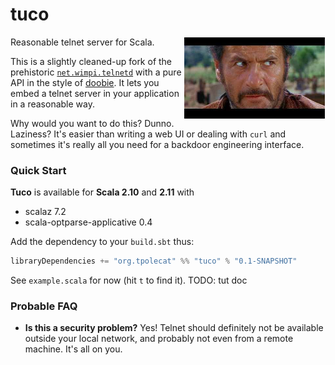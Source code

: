 
# tuco

<img src="tuco.jpeg" align="right" width="225" style="margin: 1px">

Reasonable telnet server for Scala.

This is a slightly cleaned-up fork of the prehistoric [`net.wimpi.telnetd`](http://telnetd.sourceforge.net/) with a pure API in the style of [doobie](https://github.com/tpolecat/doobie). It lets you embed a telnet server in your application in a reasonable way.

Why would you want to do this? Dunno. Laziness? It's easier than writing a web UI or dealing with `curl` and sometimes it's really all you need for a backdoor engineering interface.

### Quick Start

**Tuco** is available for **Scala 2.10** and **2.11** with

- scalaz 7.2
- scala-optparse-applicative 0.4

Add the dependency to your `build.sbt` thus:

```scala
libraryDependencies += "org.tpolecat" %% "tuco" % "0.1-SNAPSHOT"
```

See `example.scala` for now (hit `t` to find it). TODO: tut doc

### Probable FAQ

- **Is this a security problem?** Yes! Telnet should definitely not be available outside your local network, and probably not even from a remote machine. It's all on you.
